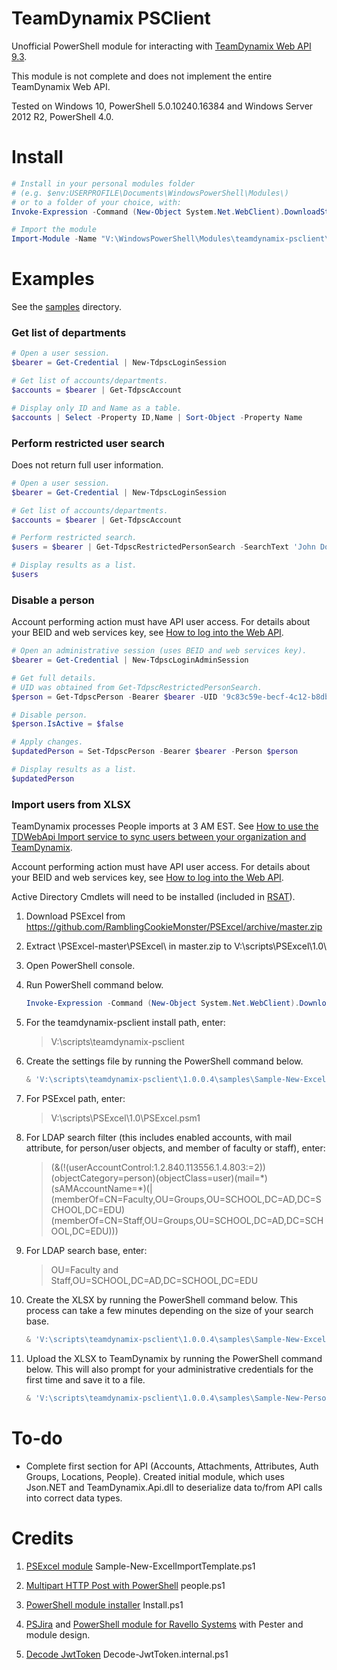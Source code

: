 TeamDynamix PSClient
=============
Unofficial PowerShell module for interacting with [TeamDynamix Web API 9.3](https://app.teamdynamix.com/TDWebApi).

This module is not complete and does not implement the entire TeamDynamix Web API.

Tested on Windows 10, PowerShell 5.0.10240.16384 and Windows Server 2012 R2, PowerShell 4.0.

Install
=======

```powershell
# Install in your personal modules folder
# (e.g. $env:USERPROFILE\Documents\WindowsPowerShell\Modules\)
# or to a folder of your choice, with:
Invoke-Expression -Command (New-Object System.Net.WebClient).DownloadString('https://raw.github.com/dindoliboon/teamdynamix-psclient/master/Install.ps1')

# Import the module
Import-Module -Name "V:\WindowsPowerShell\Modules\teamdynamix-psclient\teamdynamix-psclient"
```

Examples
=======
See the [samples](https://github.com/dindoliboon/teamdynamix-psclient/tree/master/samples) directory.

### Get list of departments

```powershell
# Open a user session.
$bearer = Get-Credential | New-TdpscLoginSession

# Get list of accounts/departments.
$accounts = $bearer | Get-TdpscAccount

# Display only ID and Name as a table.
$accounts | Select -Property ID,Name | Sort-Object -Property Name
```

### Perform restricted user search
Does not return full user information.

```powershell
# Open a user session.
$bearer = Get-Credential | New-TdpscLoginSession

# Get list of accounts/departments.
$accounts = $bearer | Get-TdpscAccount

# Perform restricted search.
$users = $bearer | Get-TdpscRestrictedPersonSearch -SearchText 'John Doe'

# Display results as a list.
$users
```

### Disable a person
Account performing action must have API user access. For details about your BEID and web services key, see [How to log into the Web API](https://solutions.teamdynamix.com/TDClient/KB/ArticleDet?ID=1715).

```powershell
# Open an administrative session (uses BEID and web services key).
$bearer = Get-Credential | New-TdpscLoginAdminSession

# Get full details.
# UID was obtained from Get-TdpscRestrictedPersonSearch.
$person = Get-TdpscPerson -Bearer $bearer -UID '9c83c59e-becf-4c12-b8db-09f6c022ef58'

# Disable person.
$person.IsActive = $false

# Apply changes.
$updatedPerson = Set-TdpscPerson -Bearer $bearer -Person $person

# Display results as a list.
$updatedPerson
```

### Import users from XLSX
TeamDynamix processes People imports at 3 AM EST. See [How to use the TDWebApi Import service to sync users between your organization and TeamDynamix](https://solutions.teamdynamix.com/TDClient/KB/ArticleDet?ID=4191).

Account performing action must have API user access. For details about your BEID and web services key, see [How to log into the Web API](https://solutions.teamdynamix.com/TDClient/KB/ArticleDet?ID=1715).

Active Directory Cmdlets will need to be installed (included in [RSAT](https://www.microsoft.com/en-us/download/details.aspx?id=45520)).

1. Download PSExcel from
   https://github.com/RamblingCookieMonster/PSExcel/archive/master.zip

2. Extract \PSExcel-master\PSExcel\ in master.zip to V:\scripts\PSExcel\1.0\

3. Open PowerShell console.

4. Run PowerShell command below.
   ```powershell
   Invoke-Expression -Command (New-Object System.Net.WebClient).DownloadString('https://raw.github.com/dindoliboon/teamdynamix-psclient/master/Install.ps1')
   ```

5. For the teamdynamix-psclient install path, enter:
   > V:\scripts\teamdynamix-psclient

6. Create the settings file by running the PowerShell command below.
   ```powershell
   & 'V:\scripts\teamdynamix-psclient\1.0.0.4\samples\Sample-New-ExcelImportTemplate.ps1'
   ```

7. For PSExcel path, enter:
   > V:\scripts\PSExcel\1.0\PSExcel.psm1

8. For LDAP search filter (this includes enabled accounts, with mail attribute, for person/user objects, and member of faculty or staff), enter:
   > (&(!(userAccountControl:1.2.840.113556.1.4.803:=2))(objectCategory=person)(objectClass=user)(mail=\*)(sAMAccountName=\*)(|(memberOf=CN=Faculty,OU=Groups,OU=SCHOOL,DC=AD,DC=SCHOOL,DC=EDU)(memberOf=CN=Staff,OU=Groups,OU=SCHOOL,DC=AD,DC=SCHOOL,DC=EDU)))

9. For LDAP search base, enter:
   > OU=Faculty and Staff,OU=SCHOOL,DC=AD,DC=SCHOOL,DC=EDU

10. Create the XLSX by running the PowerShell command below. This process can take a few minutes depending on the size of your search base.
    ```powershell
    & 'V:\scripts\teamdynamix-psclient\1.0.0.4\samples\Sample-New-ExcelImportTemplate.ps1'
    ```

11. Upload the XLSX to TeamDynamix by running the PowerShell command below. This will also prompt for your administrative credentials for the first time and save it to a file.
    ```powershell
    & 'V:\scripts\teamdynamix-psclient\1.0.0.4\samples\Sample-New-PersonImport.ps1'
    ```

To-do
=======
* Complete first section for API (Accounts, Attachments, Attributes, Auth Groups, Locations, People). Created initial module, which uses Json.NET and TeamDynamix.Api.dll to deserialize data to/from API calls into correct data types.

Credits
=======
1. [PSExcel module](https://github.com/RamblingCookieMonster/PSExcel)
Sample-New-ExcelImportTemplate.ps1

2. [Multipart HTTP Post with PowerShell](http://stackoverflow.com/questions/25075010/upload-multiple-files-from-powershell-script/34771519)
people.ps1

3. [PowerShell module installer](https://github.com/lzybkr/TabExpansionPlusPlus) Install.ps1

4. [PSJira](https://github.com/replicaJunction/PSJira) and [PowerShell module for Ravello Systems](https://github.com/lucdekens/Ravello) with Pester and module design.

5. [Decode JwtToken](https://gallery.technet.microsoft.com/JWT-Token-Decode-637cf001) Decode-JwtToken.internal.ps1
